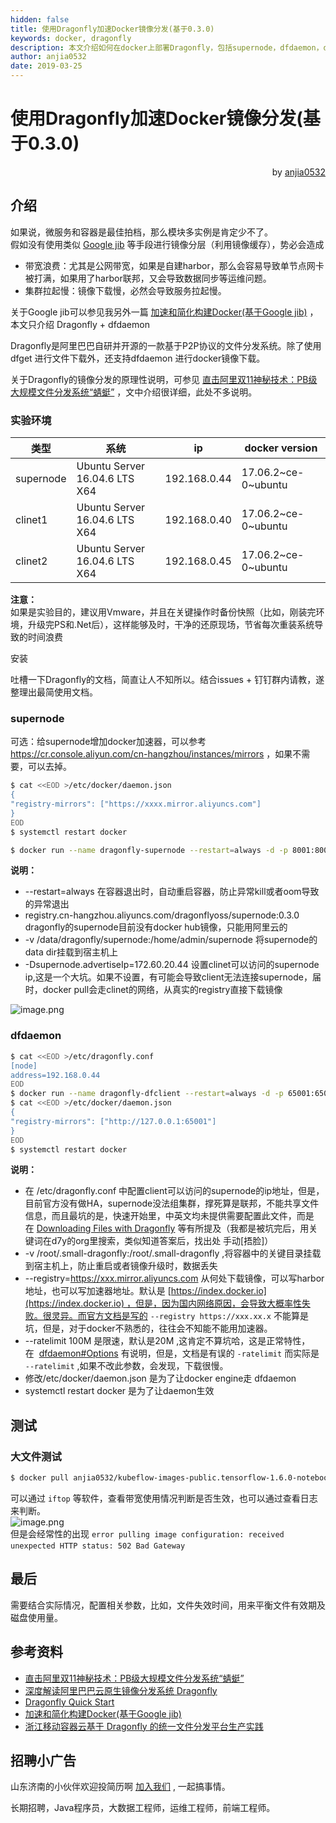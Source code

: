 ```yaml
---
hidden: false
title: 使用Dragonfly加速Docker镜像分发(基于0.3.0)
keywords: docker, dragonfly
description: 本文介绍如何在docker上部署Dragonfly，包括supernode，dfdaemon，dfget。
author: anjia0532
date: 2019-03-25
---
```


# 使用Dragonfly加速Docker镜像分发(基于0.3.0)

<p align='right'>by <a href="https://github.com/anjia0532">anjia0532</a></p>

## 介绍
如果说，微服务和容器是最佳拍档，那么模块多实例是肯定少不了。<br />假如没有使用类似 [Google jib](https://github.com/GoogleContainerTools/jib) 等手段进行镜像分层（利用镜像缓存），势必会造成
* 带宽浪费：尤其是公网带宽，如果是自建harbor，那么会容易导致单节点网卡被打满，如果用了harbor联邦，又会导致数据同步等运维问题。
* 集群拉起慢：镜像下载慢，必然会导致服务拉起慢。

关于Google jib可以参见我另外一篇 [加速和简化构建Docker(基于Google jib)](https://juejin.im/post/5c60c021f265da2dd37bf85b) ，本文只介绍 Dragonfly + dfdaemon 

Dragonfly是阿里巴巴自研并开源的一款基于P2P协议的文件分发系统。除了使用 dfget 进行文件下载外，还支持dfdaemon 进行docker镜像下载。

关于Dragonfly的镜像分发的原理性说明，可参见 [直击阿里双11神秘技术：PB级大规模文件分发系统“蜻蜓”](https://yq.aliyun.com/articles/244897) ，文中介绍很详细，此处不多说明。

<!-- more -->

<a name="12267079"></a>
### 实验环境

| 类型 | 系统 | ip | docker version |
| --- | --- | --- | --- |
| supernode | Ubuntu Server 16.04.6 LTS X64 | 192.168.0.44 | 17.06.2~ce-0~ubuntu |
| clinet1 | Ubuntu Server 16.04.6 LTS X64 | 192.168.0.40 | 17.06.2~ce-0~ubuntu |
| clinet2 | Ubuntu Server 16.04.6 LTS X64 | 192.168.0.45 | 17.06.2~ce-0~ubuntu |


**注意：** <br />如果是实验目的，建议用Vmware，并且在关键操作时备份快照（比如，刚装完环境，升级完PS和.Net后），这样能够及时，干净的还原现场，节省每次重装系统导致的时间浪费

安装

吐槽一下Dragonfly的文档，简直让人不知所以。结合issues + 钉钉群内请教，遂整理出最简使用文档。
<a name="supernode"></a>
### supernode
可选：给supernode增加docker加速器，可以参考 https://cr.console.aliyun.com/cn-hangzhou/instances/mirrors ，如果不需要，可以去掉。
```bash
$ cat <<EOD >/etc/docker/daemon.json
{
"registry-mirrors": ["https://xxxx.mirror.aliyuncs.com"] 
}
EOD
$ systemctl restart docker 
```

```bash
$ docker run --name dragonfly-supernode --restart=always -d -p 8001:8001 -p 8002:8002 -v /data/dragonfly/supernode:/home/admin/supernode registry.cn-hangzhou.aliyuncs.com/dragonflyoss/supernode:0.3.0 -Dsupernode.advertiseIp=172.60.20.44
```

**说明：**
* --restart=always 在容器退出时，自动重启容器，防止异常kill或者oom导致的异常退出
* registry.cn-hangzhou.aliyuncs.com/dragonflyoss/supernode:0.3.0 dragonfly的supernode目前没有docker hub镜像，只能用阿里云的
* -v /data/dragonfly/supernode:/home/admin/supernode 将supernode的data dir挂载到宿主机上
* -Dsupernode.advertiseIp=172.60.20.44 设置clinet可以访问的supernode ip,这是一个大坑。如果不设置，有可能会导致client无法连接supernode，届时，docker pull会走clinet的网络，从真实的registry直接下载镜像


![image.png](https://user-gold-cdn.xitu.io/2019/3/25/169b453c891dbdb1?w=725&h=624&f=png&s=90024)
<a name="752efc6a"></a>
### dfdaemon 

```bash
$ cat <<EOD >/etc/dragonfly.conf
[node]
address=192.168.0.44
EOD
$ docker run --name dragonfly-dfclient --restart=always -d -p 65001:65001 -v /root/.small-dragonfly:/root/.small-dragonfly -v /etc/dragonfly.conf:/etc/dragonfly.conf dragonflyoss/dfclient:v0.3.0 --registry=https://xxx.mirror.aliyuncs.com  --ratelimit 100M
$ cat <<EOD >/etc/docker/daemon.json
{
"registry-mirrors": ["http://127.0.0.1:65001"]
}
EOD
$ systemctl restart docker 
```

**说明：** 
* 在 /etc/dragonfly.conf 中配置client可以访问的supernode的ip地址，但是，目前官方没有做HA，supernode没法组集群，撑死算是联邦，不能共享文件信息，而且最坑的是，快速开始里，中英文均未提供需要配置此文件，而是在 [Downloading Files with Dragonfly](https://d7y.io/en-us/docs/userguide/download_files.html) 等有所提及（我都是被坑完后，用关键词在d7y的org里搜索，类似知道答案后，找出处 手动[捂脸]）
* -v /root/.small-dragonfly:/root/.small-dragonfly ,将容器中的关键目录挂载到宿主机上，防止重启或者镜像升级时，数据丢失
* --registry=https://xxx.mirror.aliyuncs.com 从何处下载镜像，可以写harbor地址，也可以写加速器地址。默认是 [https://index.docker.io](https://index.docker.io) ，但是，因为国内网络原因，会导致大概率性失败。很灵异。而官方文档是写的 `--registry https://xxx.xx.x` 不能算是坑，但是，对于docker不熟悉的，往往会不知能不能用加速器。
* --ratelimit 100M 是限速，默认是20M ,这肯定不算坑哈，这是正常特性，在  [dfdaemon#Options](https://d7y.io/zh-cn/docs/quickstart.html) 有说明，但是，文档是有误的 `-ratelimit` 而实际是 `--ratelimit` ,如果不改此参数，会发现，下载很慢。
* 修改/etc/docker/daemon.json 是为了让docker engine走 dfdaemon
* systemctl restart docker 是为了让daemon生效

<a name="db06c78d"></a>
## 测试
<a name="4a76b96e"></a>
### 大文件测试

```bash
$ docker pull anjia0532/kubeflow-images-public.tensorflow-1.6.0-notebook-gpu:v20180604-b3733835
```
可以通过 `iftop` 等软件，查看带宽使用情况判断是否生效，也可以通过查看日志来判断。<br />![image.png](https://user-gold-cdn.xitu.io/2019/3/25/169b453c893e4bfd?w=1911&h=821&f=png&s=46951)<br />但是会经常性的出现 `error pulling image configuration: received unexpected HTTP status: 502 Bad Gateway` 

<a name="9415a826"></a>
## 最后
需要结合实际情况，配置相关参数，比如，文件失效时间，用来平衡文件有效期及磁盘使用量。
<a name="35808e79"></a>
## 参考资料
* [直击阿里双11神秘技术：PB级大规模文件分发系统“蜻蜓”](https://yq.aliyun.com/articles/244897)
* [深度解读阿里巴巴云原生镜像分发系统 Dragonfly](https://mp.weixin.qq.com/s?__biz=MzUzNzYxNjAzMg==&mid=2247484045&idx=1&sn=2e4586171930b8d3080eadd55be09723)
* [Dragonfly Quick Start](https://d7y.io/en-us/docs/quickstart.html)
* [加速和简化构建Docker(基于Google jib)](https://juejin.im/post/5c60c021f265da2dd37bf85b)
* [浙江移动容器云基于 Dragonfly 的统一文件分发平台生产实践](https://d7y.io/zh-cn/blog/china-mobile-practice.html)

<a name="fb674066"></a>
## 招聘小广告

山东济南的小伙伴欢迎投简历啊 [加入我们](https://www.shunnengnet.com/index.php/Home/Contact/join.html) , 一起搞事情。

长期招聘，Java程序员，大数据工程师，运维工程师，前端工程师。

